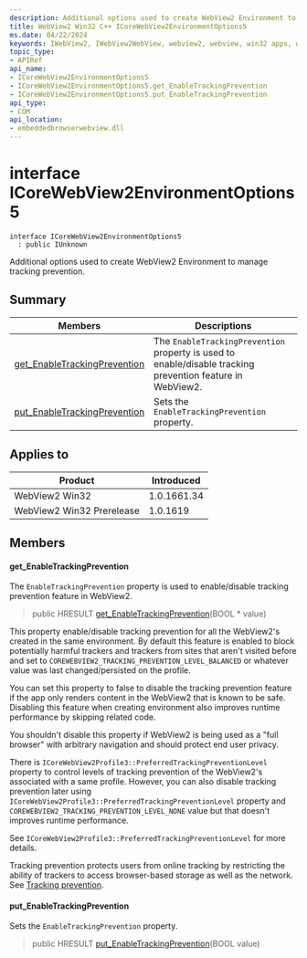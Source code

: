 ```yaml
---
description: Additional options used to create WebView2 Environment to manage tracking prevention.
title: WebView2 Win32 C++ ICoreWebView2EnvironmentOptions5
ms.date: 04/22/2024
keywords: IWebView2, IWebView2WebView, webview2, webview, win32 apps, win32, edge, ICoreWebView2, ICoreWebView2Controller, browser control, edge html, ICoreWebView2EnvironmentOptions5
topic_type: 
- APIRef
api_name:
- ICoreWebView2EnvironmentOptions5
- ICoreWebView2EnvironmentOptions5.get_EnableTrackingPrevention
- ICoreWebView2EnvironmentOptions5.put_EnableTrackingPrevention
api_type:
- COM
api_location:
- embeddedbrowserwebview.dll
---
```


# interface ICoreWebView2EnvironmentOptions5

```
interface ICoreWebView2EnvironmentOptions5
  : public IUnknown
```

Additional options used to create WebView2 Environment to manage tracking prevention.

## Summary

 Members                        | Descriptions
--------------------------------|---------------------------------------------
[get_EnableTrackingPrevention](#get_enabletrackingprevention) | The `EnableTrackingPrevention` property is used to enable/disable tracking prevention feature in WebView2.
[put_EnableTrackingPrevention](#put_enabletrackingprevention) | Sets the `EnableTrackingPrevention` property.

## Applies to

Product                         | Introduced
--------------------------------|---------------------------------------------
WebView2 Win32            |    1.0.1661.34
WebView2 Win32 Prerelease |    1.0.1619

## Members

#### get_EnableTrackingPrevention

The `EnableTrackingPrevention` property is used to enable/disable tracking prevention feature in WebView2.

> public HRESULT [get_EnableTrackingPrevention](#get_enabletrackingprevention)(BOOL * value)

This property enable/disable tracking prevention for all the WebView2's created in the same environment. By default this feature is enabled to block potentially harmful trackers and trackers from sites that aren't visited before and set to `COREWEBVIEW2_TRACKING_PREVENTION_LEVEL_BALANCED` or whatever value was last changed/persisted on the profile.

You can set this property to false to disable the tracking prevention feature if the app only renders content in the WebView2 that is known to be safe. Disabling this feature when creating environment also improves runtime performance by skipping related code.

You shouldn't disable this property if WebView2 is being used as a "full browser" with arbitrary navigation and should protect end user privacy.

There is `ICoreWebView2Profile3::PreferredTrackingPreventionLevel` property to control levels of tracking prevention of the WebView2's associated with a same profile. However, you can also disable tracking prevention later using `ICoreWebView2Profile3::PreferredTrackingPreventionLevel` property and `COREWEBVIEW2_TRACKING_PREVENTION_LEVEL_NONE` value but that doesn't improves runtime performance.

See `ICoreWebView2Profile3::PreferredTrackingPreventionLevel` for more details.

Tracking prevention protects users from online tracking by restricting the ability of trackers to access browser-based storage as well as the network. See [Tracking prevention](/microsoft-edge/web-platform/tracking-prevention).

#### put_EnableTrackingPrevention

Sets the `EnableTrackingPrevention` property.

> public HRESULT [put_EnableTrackingPrevention](#put_enabletrackingprevention)(BOOL value)

